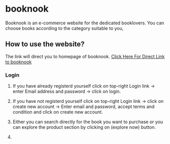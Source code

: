 # booknook
Booknook is an e-commerce website for the dedicated booklovers. 
You can choose books according to the category suitable to you,

## How to use the website?
The link will direct you to homepage of booknook.
 [Click Here For Direct Link to booknook](https://booknookin.netlify.app)
 
 ### Login
 1. If you have already registerd yourself click on top-right Login link -> enter Email address and password -> click on login.
 2. If you have not registerd yourself click on top-right Login link -> click on create new account -> Enter email and password, accept terms and condition and click on create new account.
 
 1. Either you can search directly for the book you want to purchase
    or you can explore the product section by clicking on (explore now) button.
 2. 


